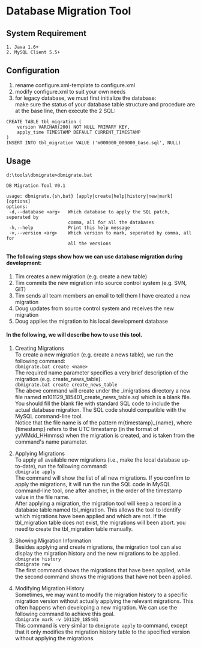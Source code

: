 # Database Migration Tool

## System Requirement
    1. Java 1.6+
    2. MySQL Client 5.5+
    
## Configuration
1. rename configure.xml-template to configure.xml
2. modify configure.xml to suit your own needs
3. for legacy database, we must first initialize the database:   
  make sure the status of your database table structure and procedure are at the base line, then execute the 2 SQL:  
````
CREATE TABLE tbl_migration (
    version VARCHAR(200) NOT NULL PRIMARY KEY, 
    apply_time TIMESTAMP DEFAULT CURRENT_TIMESTAMP
)  
INSERT INTO tbl_migration VALUE ('m000000_000000_base.sql', NULL)
````
    

## Usage
    d:\tools\dbmigrate>dbmigrate.bat

    DB Migration Tool V0.1

    usage: dbmigrate.{sh,bat} [apply|create|help|history|new|mark] [options]
    options:
     -d,--database <arg>   Which database to apply the SQL patch, seperated by
                           comma, all for all the databases
     -h,--help             Print this help message
     -v,--version <arg>    Which version to mark, seperated by comma, all for
                           all the versions

#### The following steps show how we can use database migration during development:

1. Tim creates a new migration (e.g. create a new table)
2. Tim commits the new migration into source control system (e.g. SVN, GIT)
3. Tim sends all team members an email to tell them I have created a new migration
4. Doug updates from source control system and receives the new migration
5. Doug applies the migration to his local development database

#### In the following, we will describe how to use this tool.

1. Creating Migrations  
To create a new migration (e.g. create a news table), we run the following command:  
    `dbmigrate.bat create <name>`  
The required name parameter specifies a very brief description of the migration (e.g. create_news_table).  
    `dbmigrate.bat create create_news_table`  
The above command will create under the ./migrations directory a new file named m101129_185401_create_news_table.sql which is a blank file.  
You should fill the blank file with standard SQL code to include the actual database migration. The SQL code should compatible with the MySQL command-line tool.  
Notice that the file name is of the pattern m{timestamp}_{name}, where {timestamp} refers to the UTC timestamp (in the format of yyMMdd_HHmmss) when the migration is created, and <name> is taken from the command's name parameter.

2. Applying Migrations   
To apply all available new migrations (i.e., make the local database up-to-date), run the following command:  
    `dbmigrate apply`  
The command will show the list of all new migrations. If you confirm to apply the migrations, it will run the run the SQL code in MySQL command-line tool, one after another, in the order of the timestamp value in the file name.  
After applying a migration, the migration tool will keep a record in a database table named tbl_migration. This allows the tool to identify which migrations have been applied and which are not. If the tbl_migration table does not exist, the migrations will been abort. you need to create the tbl_migration table manually.

3. Showing Migration Information   
Besides applying and create migrations, the migration tool can also display the migration history and the new migrations to be applied.  
    `dbmigrate history `  
    `dbmigrate new`  
The first command shows the migrations that have been applied, while the second command shows the migrations that have not been applied.  

4. Modifying Migration History   
Sometimes, we may want to modify the migration history to a specific migration version without actually applying the relevant migrations. This often happens when developing a new migration. We can use the following command to achieve this goal.  
    `dbmigrate mark -v 101129_185401`  
This command is very similar to `dbmigrate apply` to command, except that it only modifies the migration history table to the specified version without applying the migrations.



